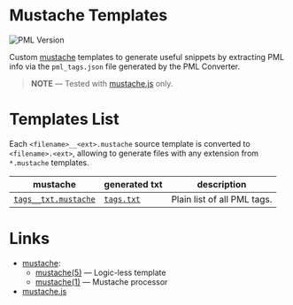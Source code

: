 # Mustache Templates

![PML Version][PML badge]

Custom [mustache] templates to generate useful snippets by extracting PML info via the `pml_tags.json` file generated by the PML Converter.

> **NOTE** — Tested with [mustache.js] only.

# Templates List

Each `<filename>__<ext>.mustache` source template is converted to `<filename>.<ext>`, allowing to generate files with any extension from `*.mustache` templates.

|            mustache            |    generated txt     |         description         |
|--------------------------------|----------------------|-----------------------------|
| [`tags__txt.mustache`][tags.m] | [`tags.txt`][tags.t] | Plain list of all PML tags. |

# Links

- [mustache]:
    + [mustache(5)] — Logic-less template
    + [mustache(1)] — Mustache processor
- [mustache.js]

<!-----------------------------------------------------------------------------
                               REFERENCE LINKS
------------------------------------------------------------------------------>

[mustache]: https://mustache.github.io "Mustache website"
[mustache(5)]: https://mustache.github.io/mustache.5.html "mustache(5) Logic-less template"
[mustache(1)]: https://mustache.github.io/mustache.1.html "mustache(1) Mustache processor"

[mustache.js]: https://www.npmjs.com/package/mustache "Visit mustache.js page at NPM"

<!-- project files -->

[tags.m]: ./tags__txt.mustache "View mustache template"
[tags.t]: ./tags.txt "View generated plaintext file"

<!-- badges -->

[PML badge]: https://img.shields.io/badge/PML-2.2.0-yellow "Supported PML version"

<!-- EOF -->
